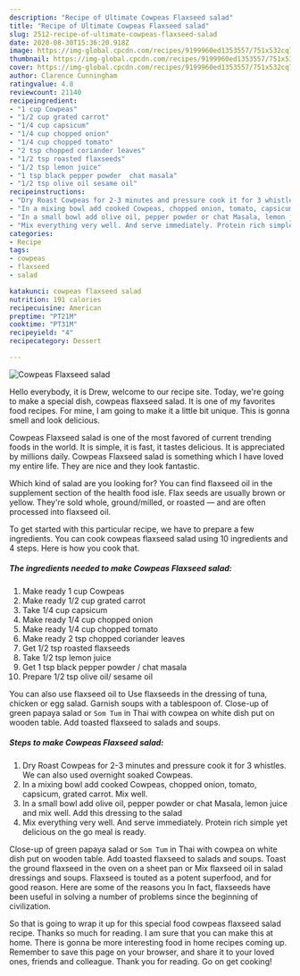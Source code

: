 ```yaml
---
description: "Recipe of Ultimate Cowpeas Flaxseed salad"
title: "Recipe of Ultimate Cowpeas Flaxseed salad"
slug: 2512-recipe-of-ultimate-cowpeas-flaxseed-salad
date: 2020-08-30T15:36:20.918Z
image: https://img-global.cpcdn.com/recipes/9199960ed1353557/751x532cq70/cowpeas-flaxseed-salad-recipe-main-photo.jpg
thumbnail: https://img-global.cpcdn.com/recipes/9199960ed1353557/751x532cq70/cowpeas-flaxseed-salad-recipe-main-photo.jpg
cover: https://img-global.cpcdn.com/recipes/9199960ed1353557/751x532cq70/cowpeas-flaxseed-salad-recipe-main-photo.jpg
author: Clarence Cunningham
ratingvalue: 4.8
reviewcount: 21140
recipeingredient:
- "1 cup Cowpeas"
- "1/2 cup grated carrot"
- "1/4 cup capsicum"
- "1/4 cup chopped onion"
- "1/4 cup chopped tomato"
- "2 tsp chopped coriander leaves"
- "1/2 tsp roasted flaxseeds"
- "1/2 tsp lemon juice"
- "1 tsp black pepper powder  chat masala"
- "1/2 tsp olive oil sesame oil"
recipeinstructions:
- "Dry Roast Cowpeas for 2-3 minutes and pressure cook it for 3 whistles. We can also used overnight soaked Cowpeas."
- "In a mixing bowl add cooked Cowpeas, chopped onion, tomato, capsicum, grated carrot. Mix well."
- "In a small bowl add olive oil, pepper powder or chat Masala, lemon juice and mix well. Add this dressing to the salad"
- "Mix everything very well. And serve immediately. Protein rich simple yet delicious on the go meal is ready."
categories:
- Recipe
tags:
- cowpeas
- flaxseed
- salad

katakunci: cowpeas flaxseed salad 
nutrition: 191 calories
recipecuisine: American
preptime: "PT21M"
cooktime: "PT31M"
recipeyield: "4"
recipecategory: Dessert

---
```



![Cowpeas Flaxseed salad](https://img-global.cpcdn.com/recipes/9199960ed1353557/751x532cq70/cowpeas-flaxseed-salad-recipe-main-photo.jpg)

Hello everybody, it is Drew, welcome to our recipe site. Today, we're going to make a special dish, cowpeas flaxseed salad. It is one of my favorites food recipes. For mine, I am going to make it a little bit unique. This is gonna smell and look delicious.

Cowpeas Flaxseed salad is one of the most favored of current trending foods in the world. It is simple, it is fast, it tastes delicious. It is appreciated by millions daily. Cowpeas Flaxseed salad is something which I have loved my entire life. They are nice and they look fantastic.

Which kind of salad are you looking for? You can find flaxseed oil in the supplement section of the health food isle. Flax seeds are usually brown or yellow. They&#39;re sold whole, ground/milled, or roasted — and are often processed into flaxseed oil.


To get started with this particular recipe, we have to prepare a few ingredients. You can cook cowpeas flaxseed salad using 10 ingredients and 4 steps. Here is how you cook that.

<!--inarticleads1-->

##### The ingredients needed to make Cowpeas Flaxseed salad:

1. Make ready 1 cup Cowpeas
1. Make ready 1/2 cup grated carrot
1. Take 1/4 cup capsicum
1. Make ready 1/4 cup chopped onion
1. Make ready 1/4 cup chopped tomato
1. Make ready 2 tsp chopped coriander leaves
1. Get 1/2 tsp roasted flaxseeds
1. Take 1/2 tsp lemon juice
1. Get 1 tsp black pepper powder / chat masala
1. Prepare 1/2 tsp olive oil/ sesame oil


You can also use flaxseed oil to Use flaxseeds in the dressing of tuna, chicken or egg salad. Garnish soups with a tablespoon of. Close-up of green papaya salad or `Som Tum` in Thai with cowpea on white dish put on wooden table. Add toasted flaxseed to salads and soups. 

<!--inarticleads2-->

##### Steps to make Cowpeas Flaxseed salad:

1. Dry Roast Cowpeas for 2-3 minutes and pressure cook it for 3 whistles. We can also used overnight soaked Cowpeas.
1. In a mixing bowl add cooked Cowpeas, chopped onion, tomato, capsicum, grated carrot. Mix well.
1. In a small bowl add olive oil, pepper powder or chat Masala, lemon juice and mix well. Add this dressing to the salad
1. Mix everything very well. And serve immediately. Protein rich simple yet delicious on the go meal is ready.


Close-up of green papaya salad or `Som Tum` in Thai with cowpea on white dish put on wooden table. Add toasted flaxseed to salads and soups. Toast the ground flaxseed in the oven on a sheet pan or Mix flaxseed oil in salad dressings and soups. Flaxseed is touted as a potent superfood, and for good reason. Here are some of the reasons you In fact, flaxseeds have been useful in solving a number of problems since the beginning of civilization. 

So that is going to wrap it up for this special food cowpeas flaxseed salad recipe. Thanks so much for reading. I am sure that you can make this at home. There is gonna be more interesting food in home recipes coming up. Remember to save this page on your browser, and share it to your loved ones, friends and colleague. Thank you for reading. Go on get cooking!
